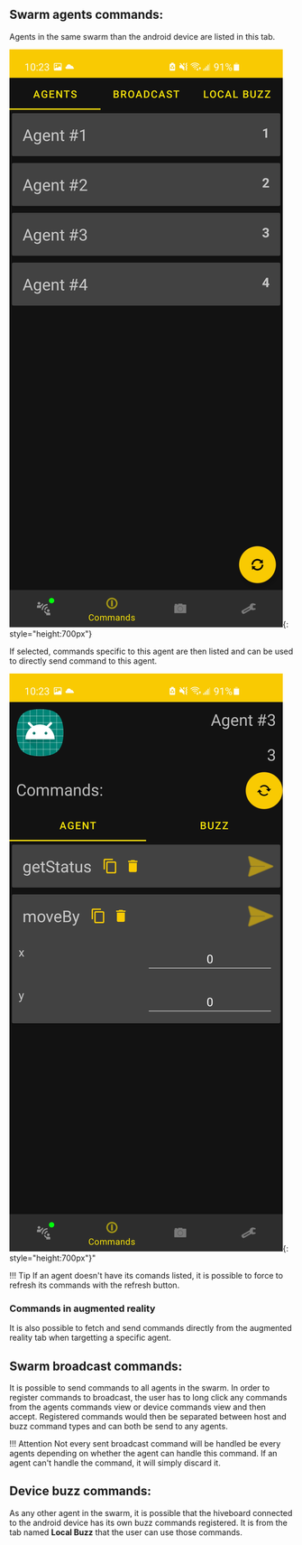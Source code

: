 ## Swarm agents commands: <a name="hivear-commands-swarm"></a>
Agents in the same swarm than the android device are listed in this tab.

![Swarm agents listed](img/commands_tab_agent_list.jpg){: style="height:700px"}

If selected, commands specific to this agent are then listed and can be used to directly send command to this agent.

![Agents details](img/commands_tab_agent_details.jpg){: style="height:700px"}"

!!! Tip
    If an agent doesn't have its comands listed, it is possible to force to refresh its commands with the refresh button.

### Commands in augmented reality
It is also possible to fetch and send commands directly from the augmented reality tab when targetting a specific agent.

## Swarm broadcast commands: <a name="hivear-commands-broadcast"></a>
It is possible to send commands to all agents in the swarm. 
In order to register commands to broadcast, the user has to long click any commands from the agents commands view or device commands view and then accept.
Registered commands would then be separated between host and buzz command types and can both be send to any agents.

!!! Attention
    Not every sent broadcast command will be handled be every agents depending on whether the agent can handle this command.
    If an agent can't handle the command, it will simply discard it.

## Device buzz commands: <a name="hivear-commands-device-buzz"></a>
As any other agent in the swarm, it is possible that the hiveboard connected to the android device has its own buzz commands registered.
It is from the tab named **Local Buzz** that the user can use those commands.